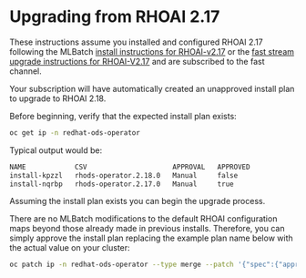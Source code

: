 # Upgrading from RHOAI 2.17

These instructions assume you installed and configured RHOAI 2.17 following
the MLBatch [install instructions for RHOAI-v2.17](../setup.RHOAI-v2.17/CLUSTER-SETUP.md)
or the [fast stream upgrade instructions for RHOAI-V2.17](../setup.RHOAI-v2.17/UPGRADE.md)
and are subscribed to the fast channel.

Your subscription will have automatically created an unapproved
install plan to upgrade to RHOAI 2.18.

Before beginning, verify that the expected install plan exists:
```sh
oc get ip -n redhat-ods-operator
```
Typical output would be:
```sh
NAME            CSV                     APPROVAL   APPROVED
install-kpzzl   rhods-operator.2.18.0   Manual     false
install-nqrbp   rhods-operator.2.17.0   Manual     true
```

Assuming the install plan exists you can begin the upgrade process.

There are no MLBatch modifications to the default RHOAI configuration maps
beyond those already made in previous installs. Therefore, you can simply
approve the install plan replacing the example plan name below with the actual
value on your cluster:
```sh
oc patch ip -n redhat-ods-operator --type merge --patch '{"spec":{"approved":true}}' install-kpzzl
```
